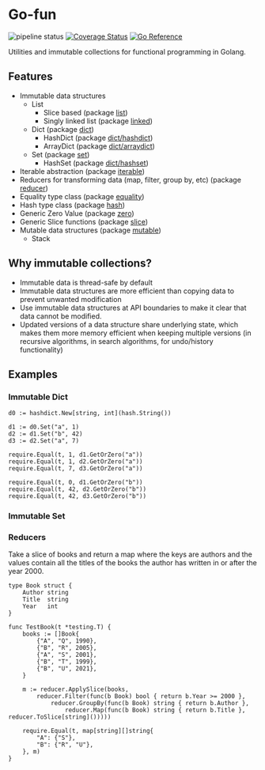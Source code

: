# Go-fun

![pipeline status](https://github.com/peterzeller/go-fun/actions/workflows/go.yml/badge.svg) [![Coverage Status](https://coveralls.io/repos/github/peterzeller/go-fun/badge.svg)](https://coveralls.io/github/peterzeller/go-fun) [![Go Reference](https://pkg.go.dev/badge/github.com/peterzeller/go-fun.svg)](https://pkg.go.dev/github.com/peterzeller/go-fun)

Utilities and immutable collections for functional programming in Golang.

## Features

- Immutable data structures
    - List
      - Slice based (package [list](./list))
      - Singly linked list (package [linked](./linked))
    - Dict (package [dict](./dict))
        - HashDict (package [dict/hashdict](./dict/hashdict))
        - ArrayDict (package [dict/arraydict](./dict/arraydict))
    - Set (package [set](./set))
        - HashSet (package [dict/hashset](./dict/hashset))
- Iterable abstraction (package [iterable](./iterable))
- Reducers for transforming data (map, filter, group by, etc) (package [reducer](./reducer))
- Equality type class (package [equality](./equality))
- Hash type class (package [hash](./hash))
- Generic Zero Value (package [zero](./zero))
- Generic Slice functions (package [slice](./slice))
- Mutable data structures (package [mutable](./mutable))
    - Stack 

## Why immutable collections?

- Immutable data is thread-safe by default
- Immutable data structures are more efficient than copying data to prevent unwanted modification
- Use immutable data structures at API boundaries to make it clear that data cannot be modified.
- Updated versions of a data structure share underlying state, which makes them more memory efficient when keeping multiple versions (in recursive algorithms, in search algorithms, for undo/history functionality)


## Examples

### Immutable Dict

	d0 := hashdict.New[string, int](hash.String())

	d1 := d0.Set("a", 1)
	d2 := d1.Set("b", 42)
	d3 := d2.Set("a", 7)

	require.Equal(t, 1, d1.GetOrZero("a"))
	require.Equal(t, 1, d2.GetOrZero("a"))
	require.Equal(t, 7, d3.GetOrZero("a"))

	require.Equal(t, 0, d1.GetOrZero("b"))
	require.Equal(t, 42, d2.GetOrZero("b"))
	require.Equal(t, 42, d3.GetOrZero("b"))


### Immutable Set


### Reducers

Take a slice of books and return a map where the keys are authors and the values contain all the titles of the books the author has written in or after the year 2000.


```
type Book struct {
	Author string
	Title  string
	Year   int
}

func TestBook(t *testing.T) {
	books := []Book{
		{"A", "Q", 1990},
		{"B", "R", 2005},
		{"A", "S", 2001},
		{"B", "T", 1999},
		{"B", "U", 2021},
	}

	m := reducer.ApplySlice(books,
		reducer.Filter(func(b Book) bool { return b.Year >= 2000 },
			reducer.GroupBy(func(b Book) string { return b.Author },
				reducer.Map(func(b Book) string { return b.Title }, reducer.ToSlice[string]()))))

	require.Equal(t, map[string][]string{
		"A": {"S"},
		"B": {"R", "U"},
	}, m)
}
```

